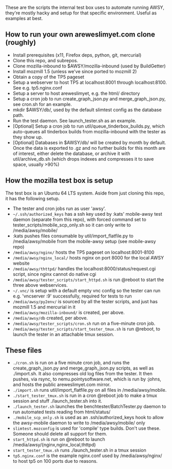 These are the scripts the internal test box uses to automate running AWSY,
they're mostly hacky and setup for that specific environment. Useful as examples
at best.

## How to run your own areweslimyet.com clone (roughly)

- Install prerequisites (x11, Firefox deps, python, git, mercurial)
- Clone this repo, and subrepos.
- Clone mozilla-inbound to $AWSY/mozilla-inbound (used by BuildGetter)
- Install mozmill 1.5 (unless we've since ported to mozmill 2)
- Obtain a copy of the TP5 pageset
- Setup a webserver to host TP5 at localhost:8001 through localhost:8100. See
e.g. tp5.nginx.conf
- Setup a server to host areweslimyet, e.g. the html/ directory
- Setup a cron job to run create_graph_json.py and merge_graph_json.py, see
cron.sh for an example.
- mkdir $AWSY/db/, used by the default slimtest config as the database path.
- Run the test daemon. See launch_tester.sh as an example.
- [Optional] Setup a cron job to run util/queue_tinderbox_builds.py, which
  auto-queues all tinderbox builds from mozilla-inbound with the tester as they
  show up.
- [Optional] Databases in $AWSY/db/ will be created by month by default. Once
  the data is exported to .gz and no further builds for this month are of
  interest, either delete the database, or archive it with util/archive_db.sh
  (which drops indexes and compresses it to save space, usually >90%)


## How the mozilla test box is setup

The test box is an Ubuntu 64 LTS system. Aside from just cloning this repo, it
has the following setup.

- The tester and cron jobs run as user 'awsy'.
- `~/.ssh/authorized_keys` has a ssh key used by :kats' mobile-awsy test daemon
  (separate from this repo), with forced command set to
  tester_scripts/mobile_scp_only.sh so it can only write to /media/awsy/mobile/
- :kats pushes files consumable by util/import_flatfile.py to /media/awsy/mobile
  from the mobile-awsy setup (see mobile-awsy repo)
- `/media/awsy/nginx/` hosts the TP5 pageset on localhost:8001-8100
- `/media/awsy/nginx_local/` hosts nginx on port 8000 for the local AWSY website
- `/media/awsy/thttpd/` handles the localhost:8000/status/request.cgi script,
since nginx cannot do native cgi
- `/media/awsy/tester_scripts/start_httpd.sh` is run @reboot to start the three
  above webservices.
- `~/.vnc/` is setup with a default empty vnc config so the tester can run
e.g. 'vncserver :9' successfully, required for tests to run
- `/media/awsy/py2env/` is sourced by all the tester scripts, and just has mozmill
1.5 and mercurial in it
- `/media/awsy/mozilla-inbound/` is created, per above.
- `/media/awsy/db` created, per above.
- `/media/awsy/tester_scripts/cron.sh` run on a five-minute cron job.
- `/media/awsy/tester_scripts/start_tester_tmux.sh` is run @reboot, to launch
  the tester in an attachable tmux session.

## These files

- `./cron.sh` is run on a five minute cron job, and runs the create_graph_json.py
  and merge_graph_json.py scripts, as well as ./import.sh. It also compresses
  old log files from the tester. It then pushes, via rsync, to
  nemu.pointysoftware.net, which is run by :johns, and hosts the public
  areweslimyet.com mirror.
- `./import.sh` runs util/import_flatfile.py on all files in /media/awsy/mobile.
- `./start_tester_tmux.sh` is run in a cron @reboot job to make a tmux session and
  stuff ./launch_tester.sh into it.
- `./launch_tester.sh` launches the benchtester/BatchTester.py daemon to run
  automated tests reading from html/status/
- `./mobile_scp_only.sh` is used as an .ssh/authorized_keys hook to allow the
  awsy-mobile daemon to write to /media/awsy/mobile/ only
- `slimtest.mozconfig` is used for 'compile' type builds. Don't use
  these. Someone should delete all support for them.
- `start_httpd.sh` is run on @reboot to launch
  /media/awsy/{nginx,nginx_local,thttpd)
- `start_tester_tmux.sh` runs ./launch_tester.sh in a tmux session
- `tp5.nginx.conf` is the example nginx.conf used by /media/awsy/nginx/ to host
  tp5 on 100 ports due to reasons.
